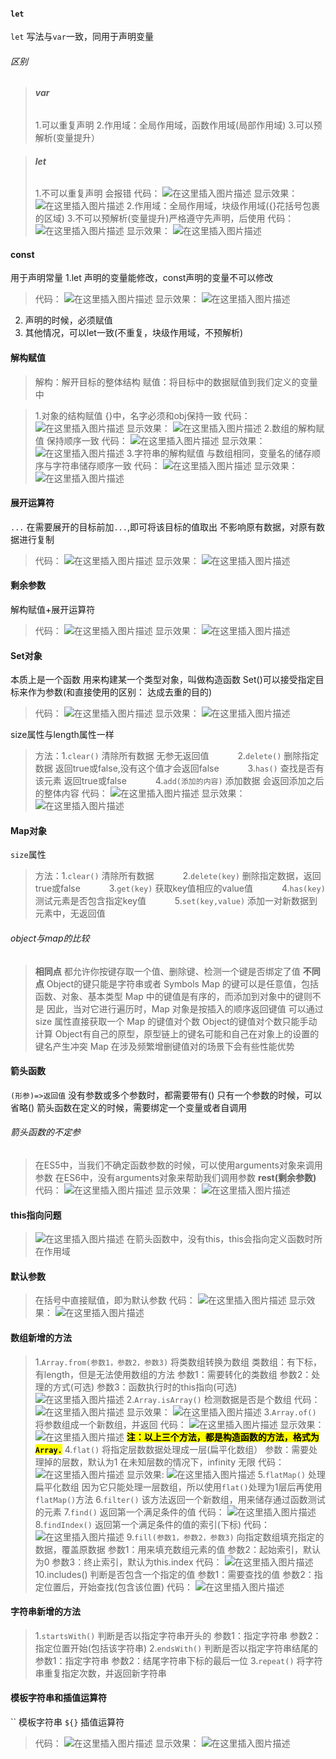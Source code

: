 

#### []()`let`

`let` 写法与`var`一致，同用于声明变量

###### []()区别

>###### []()**var**
>
>1.可以重复声明
>2.作用域：全局作用域，函数作用域(局部作用域)
>3.可以预解析(变量提升）

>###### []()**let**
>
>1.不可以重复声明 会报错
>代码：
>![在这里插入图片描述](https://img-blog.csdnimg.cn/20200206145055849.png)
>显示效果：
>![在这里插入图片描述](https://img-blog.csdnimg.cn/20200206145104675.png?x-oss-processimage/watermark,type_ZmFuZ3poZW5naGVpdGk,shadow_10,text_aHR0cHM6Ly9ibG9nLmNzZG4ubmV0L0hCRl9fY2c,size_16,color_FFFFFF,t_70)
>2.作用域：全局作用域，块级作用域({}花括号包裹的区域)
>3.不可以预解析(变量提升)严格遵守先声明，后使用
>代码：
>![在这里插入图片描述](https://img-blog.csdnimg.cn/20200206144942511.png)
>显示效果：
>![在这里插入图片描述](https://img-blog.csdnimg.cn/20200206144942637.png?x-oss-processimage/watermark,type_ZmFuZ3poZW5naGVpdGk,shadow_10,text_aHR0cHM6Ly9ibG9nLmNzZG4ubmV0L0hCRl9fY2c,size_16,color_FFFFFF,t_70)

#### []()const

用于声明常量
1.let 声明的变量能修改，const声明的变量不可以修改

>代码：
>![在这里插入图片描述](https://img-blog.csdnimg.cn/20200206145612496.png?x-oss-processimage/watermark,type_ZmFuZ3poZW5naGVpdGk,shadow_10,text_aHR0cHM6Ly9ibG9nLmNzZG4ubmV0L0hCRl9fY2c,size_16,color_FFFFFF,t_70)
>显示效果：
>![在这里插入图片描述](https://img-blog.csdnimg.cn/20200206145612920.png?x-oss-processimage/watermark,type_ZmFuZ3poZW5naGVpdGk,shadow_10,text_aHR0cHM6Ly9ibG9nLmNzZG4ubmV0L0hCRl9fY2c,size_16,color_FFFFFF,t_70)

2. 声明的时候，必须赋值
3. 其他情况，可以let一致(不重复，块级作用域，不预解析)

#### []()解构赋值

>解构：解开目标的整体结构
>赋值：将目标中的数据赋值到我们定义的变量中

>1.对象的结构赋值
>{}中，名字必须和obj保持一致
>代码：
>![在这里插入图片描述](https://img-blog.csdnimg.cn/20200206150237665.png?x-oss-processimage/watermark,type_ZmFuZ3poZW5naGVpdGk,shadow_10,text_aHR0cHM6Ly9ibG9nLmNzZG4ubmV0L0hCRl9fY2c,size_16,color_FFFFFF,t_70)
>显示效果：
>![在这里插入图片描述](https://img-blog.csdnimg.cn/20200206150240771.png?x-oss-processimage/watermark,type_ZmFuZ3poZW5naGVpdGk,shadow_10,text_aHR0cHM6Ly9ibG9nLmNzZG4ubmV0L0hCRl9fY2c,size_16,color_FFFFFF,t_70)
>2.数组的解构赋值
>保持顺序一致
>代码：
>![在这里插入图片描述](https://img-blog.csdnimg.cn/20200206150457888.png)
>显示效果：
>![在这里插入图片描述](https://img-blog.csdnimg.cn/20200206150507609.png?x-oss-processimage/watermark,type_ZmFuZ3poZW5naGVpdGk,shadow_10,text_aHR0cHM6Ly9ibG9nLmNzZG4ubmV0L0hCRl9fY2c,size_16,color_FFFFFF,t_70)
>3.字符串的解构赋值
>与数组相同，变量名的储存顺序与字符串储存顺序一致
>代码：
>![在这里插入图片描述](https://img-blog.csdnimg.cn/20200206150741338.png)
>显示效果：
>![在这里插入图片描述](https://img-blog.csdnimg.cn/20200206150759733.png?x-oss-processimage/watermark,type_ZmFuZ3poZW5naGVpdGk,shadow_10,text_aHR0cHM6Ly9ibG9nLmNzZG4ubmV0L0hCRl9fY2c,size_16,color_FFFFFF,t_70)

#### []()展开运算符

`...`
在需要展开的目标前加`...`,即可将该目标的值取出
不影响原有数据，对原有数据进行复制

>代码：
>![在这里插入图片描述](https://img-blog.csdnimg.cn/20200206151203616.png?x-oss-processimage/watermark,type_ZmFuZ3poZW5naGVpdGk,shadow_10,text_aHR0cHM6Ly9ibG9nLmNzZG4ubmV0L0hCRl9fY2c,size_16,color_FFFFFF,t_70)
>显示效果：
>![在这里插入图片描述](https://img-blog.csdnimg.cn/20200206151212789.png?x-oss-processimage/watermark,type_ZmFuZ3poZW5naGVpdGk,shadow_10,text_aHR0cHM6Ly9ibG9nLmNzZG4ubmV0L0hCRl9fY2c,size_16,color_FFFFFF,t_70)

#### []()剩余参数

解构赋值+展开运算符

>代码：
>![在这里插入图片描述](https://img-blog.csdnimg.cn/20200206151450559.png?x-oss-processimage/watermark,type_ZmFuZ3poZW5naGVpdGk,shadow_10,text_aHR0cHM6Ly9ibG9nLmNzZG4ubmV0L0hCRl9fY2c,size_16,color_FFFFFF,t_70)
>显示效果：
>![在这里插入图片描述](https://img-blog.csdnimg.cn/20200206151509517.png?x-oss-processimage/watermark,type_ZmFuZ3poZW5naGVpdGk,shadow_10,text_aHR0cHM6Ly9ibG9nLmNzZG4ubmV0L0hCRl9fY2c,size_16,color_FFFFFF,t_70)

#### []()Set对象

本质上是一个函数
用来构建某一个类型对象，叫做构造函数
Set()可以接受指定目标来作为参数(和直接使用的区别： 达成去重的目的)

>代码：
>![在这里插入图片描述](https://img-blog.csdnimg.cn/20200206151904404.png)
>显示效果：
>![在这里插入图片描述](https://img-blog.csdnimg.cn/20200206151909209.png?x-oss-processimage/watermark,type_ZmFuZ3poZW5naGVpdGk,shadow_10,text_aHR0cHM6Ly9ibG9nLmNzZG4ubmV0L0hCRl9fY2c,size_16,color_FFFFFF,t_70)

size属性与length属性一样

>方法：1.`clear()` 清除所有数据 无参无返回值
>   2.`delete()` 删除指定数据 返回true或false,没有这个值才会返回false
>   3.`has()` 查找是否有该元素 返回true或false
>   4.`add(添加的内容)` 添加数据  会返回添加之后的整体内容
>代码：
>![在这里插入图片描述](https://img-blog.csdnimg.cn/2020020615303783.png?x-oss-processimage/watermark,type_ZmFuZ3poZW5naGVpdGk,shadow_10,text_aHR0cHM6Ly9ibG9nLmNzZG4ubmV0L0hCRl9fY2c,size_16,color_FFFFFF,t_70)
>显示效果：
>![在这里插入图片描述](https://img-blog.csdnimg.cn/20200206153040782.png?x-oss-processimage/watermark,type_ZmFuZ3poZW5naGVpdGk,shadow_10,text_aHR0cHM6Ly9ibG9nLmNzZG4ubmV0L0hCRl9fY2c,size_16,color_FFFFFF,t_70)

#### []()Map对象

`size`属性

>方法：1.`clear()` 清除所有数据
>   2.`delete(key)` 删除指定数据，返回true或false
>   3.`get(key)` 获取key值相应的value值
>   4.`has(key)` 测试元素是否包含指定key值
>   5.`set(key,value)` 添加一对新数据到元素中，无返回值

###### []()object与map的比较

>**相同点**
>都允许你按键存取一个值、删除键、检测一个键是否绑定了值
>**不同点**
>Object的键只能是字符串或者 Symbols
>Map 的键可以是任意值，包括函数、对象、基本类型
>Map 中的键值是有序的，而添加到对象中的键则不是
>因此，当对它进行遍历时，Map 对象是按插入的顺序返回键值
>可以通过 size 属性直接获取一个 Map 的键值对个数
>Object的键值对个数只能手动计算
>Object有自己的原型，原型链上的键名可能和自己在对象上的设置的键名产生冲突
>Map 在涉及频繁增删键值对的场景下会有些性能优势

#### []()箭头函数

`(形参)=>返回值`
没有参数或多个参数时，都需要带有()
只有一个参数的时候，可以省略()
箭头函数在定义的时候，需要绑定一个变量或者自调用

###### []()箭头函数的不定参

>在ES5中，当我们不确定函数参数的时候，可以使用arguments对象来调用参数
>在ES6中，没有arguments对象来帮助我们调用参数
>**rest(剩余参数)**
>代码：
>![在这里插入图片描述](https://img-blog.csdnimg.cn/20200206160331860.png)
>显示效果：
>![在这里插入图片描述](https://img-blog.csdnimg.cn/2020020616035131.png?x-oss-processimage/watermark,type_ZmFuZ3poZW5naGVpdGk,shadow_10,text_aHR0cHM6Ly9ibG9nLmNzZG4ubmV0L0hCRl9fY2c,size_16,color_FFFFFF,t_70)

#### []()this指向问题

>![在这里插入图片描述](https://img-blog.csdnimg.cn/20200206161005913.png)
>在箭头函数中，没有this，this会指向定义函数时所在作用域

#### []()默认参数

>在括号中直接赋值，即为默认参数
>代码：
>![在这里插入图片描述](https://img-blog.csdnimg.cn/2020020616152486.png)
>显示效果：
>![在这里插入图片描述](https://img-blog.csdnimg.cn/20200206161532308.png?x-oss-processimage/watermark,type_ZmFuZ3poZW5naGVpdGk,shadow_10,text_aHR0cHM6Ly9ibG9nLmNzZG4ubmV0L0hCRl9fY2c,size_16,color_FFFFFF,t_70)

#### []()数组新增的方法

>1.`Array.from(参数1，参数2，参数3)` 将类数组转换为数组
>类数组：有下标，有length，但是无法使用数组的方法
>参数1：需要转化的类数组
>参数2：处理的方式(可选)
>参数3：函数执行时的this指向(可选)
>![在这里插入图片描述](https://img-blog.csdnimg.cn/20200207130259156.png?x-oss-processimage/watermark,type_ZmFuZ3poZW5naGVpdGk,shadow_10,text_aHR0cHM6Ly9ibG9nLmNzZG4ubmV0L0hCRl9fY2c,size_16,color_FFFFFF,t_70)
>2.`Array.isArray()` 检测数据是否是个数组
>代码：
>![在这里插入图片描述](https://img-blog.csdnimg.cn/20200207125814595.png?x-oss-processimage/watermark,type_ZmFuZ3poZW5naGVpdGk,shadow_10,text_aHR0cHM6Ly9ibG9nLmNzZG4ubmV0L0hCRl9fY2c,size_16,color_FFFFFF,t_70)
>显示效果：
>![在这里插入图片描述](https://img-blog.csdnimg.cn/20200207125806778.png?x-oss-processimage/watermark,type_ZmFuZ3poZW5naGVpdGk,shadow_10,text_aHR0cHM6Ly9ibG9nLmNzZG4ubmV0L0hCRl9fY2c,size_16,color_FFFFFF,t_70)
>3.`Array.of()` 将参数组成一个新数组，并返回
>代码：
>![在这里插入图片描述](https://img-blog.csdnimg.cn/20200207125452450.png?x-oss-processimage/watermark,type_ZmFuZ3poZW5naGVpdGk,shadow_10,text_aHR0cHM6Ly9ibG9nLmNzZG4ubmV0L0hCRl9fY2c,size_16,color_FFFFFF,t_70)
>显示效果：
>![在这里插入图片描述](https://img-blog.csdnimg.cn/20200207125500488.png)
>**<mark>注：以上三个方法，都是构造函数的方法，格式为`Array.`</mark>**
>4.`flat()` 将指定层数数据处理成一层(扁平化数组）
>参数：需要处理掉的层数，默认为1
>在未知层数的情况下，infinity 无限
>代码：
>![在这里插入图片描述](https://img-blog.csdnimg.cn/20200207130008383.png?x-oss-processimage/watermark,type_ZmFuZ3poZW5naGVpdGk,shadow_10,text_aHR0cHM6Ly9ibG9nLmNzZG4ubmV0L0hCRl9fY2c,size_16,color_FFFFFF,t_70)
>显示效果:
>![在这里插入图片描述](https://img-blog.csdnimg.cn/20200207130018613.png?x-oss-processimage/watermark,type_ZmFuZ3poZW5naGVpdGk,shadow_10,text_aHR0cHM6Ly9ibG9nLmNzZG4ubmV0L0hCRl9fY2c,size_16,color_FFFFFF,t_70)
>5.`flatMap()` 处理扁平化数组
>因为它只能处理一层数组，所以使用`flat()`处理为1层后再使用`flatMap()`方法
>6.`filter()` 该方法返回一个新数组，用来储存通过函数测试的元素
>7.`find()` 返回第一个满足条件的值
>代码：
>![在这里插入图片描述](https://img-blog.csdnimg.cn/20200207140412256.png)
>8.`findIndex()` 返回第一个满足条件的值的索引(下标)
>代码：
>![在这里插入图片描述](https://img-blog.csdnimg.cn/20200207140508997.png?x-oss-processimage/watermark,type_ZmFuZ3poZW5naGVpdGk,shadow_10,text_aHR0cHM6Ly9ibG9nLmNzZG4ubmV0L0hCRl9fY2c,size_16,color_FFFFFF,t_70)
>9.`fill(参数1，参数2，参数3)`  向指定数组填充指定的数据，覆盖原数据
>参数1：用来填充数组元素的值
>参数2：起始索引，默认为0
>参数3：终止索引，默认为this.index
>代码：
>![在这里插入图片描述](https://img-blog.csdnimg.cn/20200207140534919.png)
>10.includes() 判断是否包含一个指定的值
>参数1：需要查找的值
>参数2：指定位置后，开始查找(包含该位置)
>代码：
>![在这里插入图片描述](https://img-blog.csdnimg.cn/20200207140610330.png?x-oss-processimage/watermark,type_ZmFuZ3poZW5naGVpdGk,shadow_10,text_aHR0cHM6Ly9ibG9nLmNzZG4ubmV0L0hCRl9fY2c,size_16,color_FFFFFF,t_70)

#### []()字符串新增的方法

>1.`startsWith()` 判断是否以指定字符串开头的
>参数1：指定字符串
>参数2：指定位置开始(包括该字符串)
>2.`endsWith()` 判断是否以指定字符串结尾的
>参数1：指定字符串
>参数2：结尾字符串下标的最后一位
>3.`repeat()` 将字符串重复指定次数，并返回新字符串

#### []()模板字符串和插值运算符

`` 模板字符串
`${}` 插值运算符

>代码：
>![在这里插入图片描述](https://img-blog.csdnimg.cn/20200206164259845.png?x-oss-processimage/watermark,type_ZmFuZ3poZW5naGVpdGk,shadow_10,text_aHR0cHM6Ly9ibG9nLmNzZG4ubmV0L0hCRl9fY2c,size_16,color_FFFFFF,t_70)
>显示效果：
>![在这里插入图片描述](https://img-blog.csdnimg.cn/20200206164309490.png)
